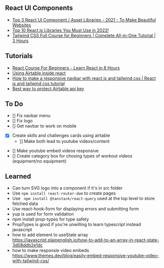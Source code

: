 ## React UI Components
- [Top 3 React UI Component / Asset Libraries - 2021 - To Make Beautiful Websites](https://www.youtube.com/watch?v=FUZXCRk9nIY)
- [Top 10 React.js Libraries You Must Use in 2022!](https://www.youtube.com/watch?v=gkKGlYRVd8A)
- [Tailwind CSS Full Course for Beginners | Complete All-in-One Tutorial | 3 Hours](https://www.youtube.com/watch?v=lCxcTsOHrjo)

## Tutorials
- [React Course For Beginners - Learn React in 8 Hours](https://www.youtube.com/watch?v=f55qeKGgB_M) 
- [Using Airtable inside react](https://youtu.be/PJz1QlpRJeQ)
- [How to make a responsive navbar with react js and tailwind css | React js and tailwind css tutorial](https://www.youtube.com/watch?v=74ys-dT94mA)
- [Best way to protect Airtable api key](https://community.airtable.com/t5/development-apis/best-way-to-protect-api-key-while-using-js/td-p/136139)

## To Do
- [] Fix navbar menu
- [] Fix logo
- [] Get navbar to work on mobile
- [x] Create skills and challenges cards using airtable
  - [] Make both lead to youtube videos/content
- [] Make youtube embed videos responsive
- [] Create category box for chosing types of workout videos (equipment/no equipment)


## Learned
- Can turn SVG logo into a component if it's in src folder
- Use `npm install react-router-dom` to create pages
- Use ` npm install @tanstack/react-query` used at the top level to store fetched data
- Use react-hook-form for displaying errors and submitting form
- yup is used for form validation
- npm install prop-types for type safety 
- PropTypes is good if you're unwilling to learn typescript instead javascript
- how to add element to useState array https://javascript.plainenglish.io/how-to-add-to-an-array-in-react-state-3d08ddb2e1dc
- how to make responsie video embeds https://www.themes.dev/blog/easily-embed-responsive-youtube-video-with-tailwind-css/
